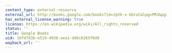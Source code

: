 ```yaml
---
content_type: external-resource
external_url: http://books.google.com/books?id=JpVk-x-UGroC&lpg=PR3&pg=PA122#v=onepage&q&f=false
has_external_license_warning: true
license: https://en.wikipedia.org/wiki/All_rights_reserved
status: ''
title: Google Books
uid: 16fd7d3b-e519-4938-aea1-dd6c6265f0dd
wayback_url: ''
---
```

